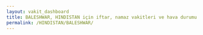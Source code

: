 ```yaml
---
layout: vakit_dashboard
title: BALESHWAR, HINDISTAN için iftar, namaz vakitleri ve hava durumu - ilçe/eyalet seç
permalink: /HINDISTAN/BALESHWAR/
---
```


<script type="text/javascript">
  var GLOBAL_COUNTRY = 'HINDISTAN';
  var GLOBAL_CITY = 'BALESHWAR';
  var GLOBAL_STATE = '';
  var lat = 72;
  var lon = 21;
</script>
